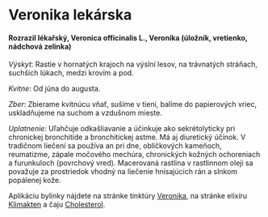 Veronika lekárska
=================

#### Rozrazil lékařský, Veronica officinalis L., Veronika (úložník, vretienko, nádchová zelinka)

*Výskyt*: Rastie v hornatých krajoch na výslní lesov, na trávnatých stráňach,
suchších lúkach, medzi krovím a pod.

*Kvitne*: Od júna do augusta.

*Zber*: Zbierame kvitnúcu vňať, sušíme v tieni, balíme do papierových vriec,
uskladňujeme na suchom a vzdušnom mieste.

*Uplatnenie*: Uľahčuje odkašliavanie a účinkuje ako sekrétolyticky pri
chronickej bronchitíde a bronchitickej astme. Má aj diuretický účinok. V
tradičnom liečení sa používa an pri dne, obličkových kameňoch, reumatizme,
zápale močového mechúra, chronických kožných ochoreniach a furunkuloch
(povrchový vred). Macerovaná rastlina v rastlinnom oleji sa považuje za
prostriedok vhodný na liečenie hnisajúcich rán a slnkom popálenej kože.

Aplikáciu bylinky nájdete na stránke tinktúry
[Veronika](/tinktury/veronika), na stránke elixíru
[Klimakten](/elixiry/klimakten) a čaju [Cholesterol](/sip/caje/cholesterol).

